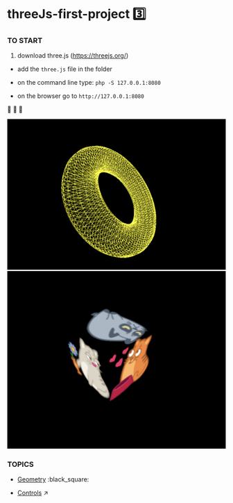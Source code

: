# threeJs-first-project :three:

### TO START

1. download three.js (https://threejs.org/)

- add the `three.js` file in the folder

- on the command line type:
`php -S 127.0.0.1:8080`

- on the browser go to
`http://127.0.0.1:8080`

:tada: :tada: :tada:

![Image of torus](./img/torus.png)
![Image of catCube](./img/catCube.png)

### TOPICS

* [Geometry](https://threejs.org/docs/index.html#api/en/geometries/ConeBufferGeometry) :black_square:

* [Controls](https://threejs.org/examples/?q=controls#misc_controls_pointerlock) :arrow_upper_right:

